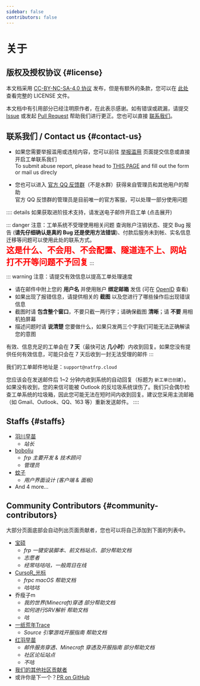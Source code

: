 ```yaml
---
sidebar: false
contributors: false
---
```


# 关于

<!-- BEGIN 此部分不接受 Pull Request 修改 -->

## 版权及授权协议 {#license}

本文档采用 [CC-BY-NC-SA-4.0 协议](https://creativecommons.org/licenses/by-nc-sa/4.0/legalcode.zh-Hans) 发布，但是有额外的条款，您可以在 [此处](https://github.com/natfrp/wiki/blob/master/LICENSE) 查看完整的 LICENSE 文件。

本文档中有引用部分已经注明原作者，在此表示感谢。如有错误或疏漏，请提交 [Issue](https://github.com/natfrp/wiki/issues) 或发起 [Pull Request](https://github.com/natfrp/wiki/pulls) 帮助我们进行更正。您也可以直接 [联系我们](#contact-us)。

## 联系我们 / Contact us {#contact-us}

- 如果您需要举报滥用或违规内容，您可以前往 [举报滥用](https://www.natfrp.com/report.html) 页面提交信息或直接开启工单联系我们  
  To submit abuse report, please head to [THIS PAGE](https://www.natfrp.com/report_en.html) and fill out the form or mail us direcly

- 您也可以进入 [官方 QQ 反馈群](/#community-official-qq)（不是水群）获得来自管理员和其他用户的帮助  
  官方 QQ 反馈群的管理员是目前唯一的官方客服，可以处理一部分使用问题

:::: details 如果获取进阶技术支持，请发送电子邮件开启工单 (点击展开)

::: danger 注意：工单系统不受理使用相关问题
查询账户注销状态、提交 Bug 报告 (**请先仔细确认是真的 Bug 还是使用方法错误**)、付款后服务未到帐、实名信息迁移等问题可以使用此处的联系方式。  
<b style="color: red;font-size: 22px">这是什么、不会用、不会配置、隧道连不上、网站打不开等问题不予回复</b>
:::

::: warning 注意：请提交有效信息以提高工单处理速度

- 请在邮件中附上您的 **用户名** 并使用账户 **绑定邮箱** 发信 (可在 [OpenID](https://openid.13a.com/user) 查看)
- 如果出现了报错信息，请提供相关的 **截图** 以及您进行了哪些操作后出现错误信息
- 截图时请 **包含整个窗口**，不要只截一两行字；请确保截图 **清晰**；请 **不要** 用相机拍屏幕
- 描述问题时请 **说清楚** 您要做什么，如果只发两三个字我们可能无法正确解读您的意图

有效、信息充足的工单会在 **7 天**（最快可达 **几小时**）内收到回复。如果您没有提供任何有效信息，可能只会在 7 天后收到一封无法受理的邮件
:::

我们的工单邮件地址是：`support@natfrp.cloud`

您应该会在发送邮件后 1~2 分钟内收到系统的自动回复（标题为 `新工单已创建`）。如果没有收到，您的来信可能被 Outlook 的反垃圾系统误伤了。我们只会偶尔检查工单系统的垃圾箱，因此您可能无法在短时间内收到回复。建议您采用主流邮箱（如 Gmail、Outlook、QQ、163 等）重新发送邮件。
::::

## Staffs {#staffs}

- [羽川早苗](https://moe.do)
  - _站长_
- [boboliu](https://note.bobo.moe/)
  - _frp 主要开发 & 技术顾问_
  - _管理员_
- [蚊子](https://mozz.ie/)
  - _用户界面设计 (客户端 & 面板)_
- And 4 more...

<!-- END 此部分不接受 Pull Request 修改 -->

## Community Contributors {#community-contributors}

大部分页面底部会自动列出页面贡献者，您也可以将自己添加到下面的列表中。

- [宝硕](https://baoshuo.ren)
  - _frp 一键安装脚本、前文档站点、部分帮助文档_
  - _志愿者_
  - _经常咕咕咕，一般周日在线_
- [CursoR_光标](https://icursors.net)
  - _frpc macOS 帮助文档_
  - _咕咕咕_
- 乔瘦子m
  - _我的世界(Minecraft)穿透 部分帮助文档_
  - _如何进行SRV解析 帮助文档_
  - _咕_
- [一纸荒年Trace](https://wtrace3zh.com)
  - _Source 引擎游戏开服指南 帮助文档_
- [红羽早苗](https://www.natfrpbbs.com/members/1/)
  - _邮件服务穿透、Minecraft 穿透及开服指南 部分帮助文档_
  - _社区论坛站点_
  - _不咕_
- [我们的其他社区贡献者](https://github.com/natfrp/wiki/graphs/contributors)
- 或许你是下一个？[PR on GitHub](https://github.com/natfrp/wiki)

